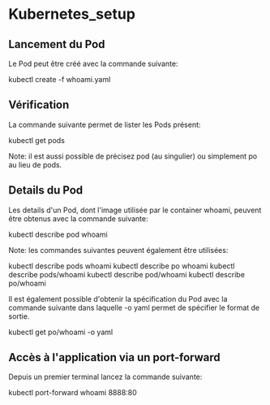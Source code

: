 # Kubernetes_setup

## Lancement du Pod
Le Pod peut être créé avec la commande suivante:

kubectl create -f whoami.yaml



## Vérification
La commande suivante permet de lister les Pods présent:

kubectl get pods


Note: il est aussi possible de précisez pod (au singulier) ou simplement po au lieu de pods.

## Details du Pod
Les details d'un Pod, dont l'image utilisée par le container whoami, peuvent être obtenus avec la commande suivante:

kubectl describe pod whoami


Note: les commandes suivantes peuvent également être utilisées:

kubectl describe pods whoami
kubectl describe po whoami
kubectl describe pods/whoami
kubectl describe pod/whoami
kubectl describe po/whoami

Il est également possible d'obtenir la spécification du Pod avec la commande suivante dans laquelle -o yaml permet de spécifier le format de sortie.

kubectl get po/whoami -o yaml



## Accès à l'application via un port-forward
Depuis un premier terminal lancez la commande suivante:

kubectl port-forward whoami 8888:80


